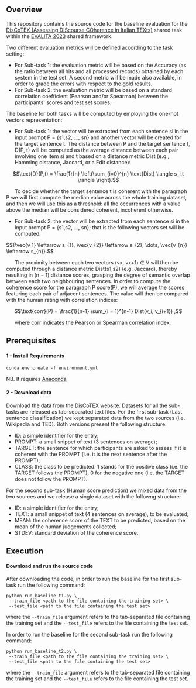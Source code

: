 ## Overview
This repository contains the source code for the baseline evaluation for the [DisCoTEX (Assessing DIScourse COherence in Italian TEXts)](https://sites.google.com/view/discotex/home) shared task within the [EVALITA 2023](https://www.evalita.it/campaigns/evalita-2023/) shared framework.

Two different evaluation metrics will be defined according to the task setting:
- For Sub-task 1: the evaluation metric will be based on the Accuracy (as the ratio between all hits and all processed records) obtained by each system in the test set. A second metric will be made also available, in order to grade the errors with respect to the gold results. 
- For Sub-task 2: the evaluation metric will be based on a standard correlation coefficient (Pearson and/or Spearman) between the participants' scores and test set scores.

The baseline for both tasks will be computed by employing the one-hot vectors representation:
- For Sub-task 1: the vector will be extracted from each sentence si in the input prompt P = {s1,s2, ..., sn} and another vector will be created for the target sentence t. The distance between P and the target sentence t, D(P, t) will be computed as the average distance between each pair involving one item si and t based on a distance metric Dist (e.g., Hamming distance, Jaccard, or a Edit distance):

$$\text{D}(P,t) = \frac{1}{n} \left(\sum_{i=0}^{n} \text{Dist} \langle s_i,t \rangle \right).$$

&nbsp;&nbsp;&nbsp;&nbsp;&nbsp;&nbsp;To decide whether the target sentence t is coherent with the paragraph P we will first compute the median value across the whole training dataset, and then we will use this as a threshold: all the occurrences with a value above the median will be considered coherent, incoherent otherwise.

- For Sub-task 2: the vector will be extracted from each sentence si in the input prompt P = {s1,s2, ..., sn}; that is the following vectors set will be computed:

$${\vec{v_1} \leftarrow s_{1}, \vec{v_{2}} \leftarrow s_{2}, \dots, \vec{v_{n}} \leftarrow s_{n}\}.$$

&nbsp;&nbsp;&nbsp;&nbsp;&nbsp;&nbsp;The proximity between each two vectors ⟨vx, vx+1⟩ ∈ V will then be computed through a distance metric Dist(s1,s2) (e.g. Jaccard), thereby resulting in (n − 1) distance scores, grasping the degree of semantic overlap between each two neighbouring sentences. In order to compute the coherence score for the paragraph P score(P), we will average the scores featuring each pair of adjacent sentences. The value will then be compared with the human rating with correlation indices:

$$\text{corr}(P) = \frac{1}{n-1} \sum_{i = 1}^{n-1} Dist(v_i, v_{i+1}) ,$$

&nbsp;&nbsp;&nbsp;&nbsp;&nbsp;&nbsp;where corr indicates the Pearson or Spearman correlation index.

## Prerequisites
#### 1 - Install Requirements
```
conda env create -f environment.yml
```
NB. It requires [Anaconda](https://www.anaconda.com/distribution/)

#### 2 - Download data
Download the data from the [DisCoTEX](https://sites.google.com/view/discotex/data) website.
Datasets for all the sub-tasks are released as tab-separated text files. 
For the first sub-task (Last sentence classification) we kept separated data from the two sources (i.e. Wikipedia and TED). Both versions present the following structure:
- ID: a simple identifier for the entry;
- PROMPT: a small snippet of text (3 sentences on average);
- TARGET: the sentence for which participants are asked to assess if it is coherent with the PROMPT (i.e. it is the next sentence after the PROMPT);
- CLASS: the class to be predicted. 1 stands for the positive class (i.e. the TARGET follows the PROMPT), 0 for the negative one (i.e. the TARGET does not follow the PROMPT).

For the second sub-task (Human score prediction) we mixed data from the two sources and we release a single dataset with the followng structure:
- ID: a simple identifier for the entry;
- TEXT: a small snippet of text (4 sentences on average), to be evaluated;
- MEAN: the coherence score of the TEXT to be predicted, based on the mean of the human judgements collected;
- STDEV: standard deviation of the coherence score.

## Execution
#### Download and run the source code
After downloading the code, in order to run the baseline for the first sub-task run the following command:
```
python run_baseline_t1.py \
 --train_file <path to the file containing the training set> \
 --test_file <path to the file containing the test set>
```
where the `--train_file` argument refers to the tab-separated file containing the training set and the `--test_file` refers to the file containing the test set.

In order to run the baseline for the second sub-task run the following command:
```
python run_baseline_t2.py \
 --train_file <path to the file containing the training set> \
 --test_file <path to the file containing the test set>
```
where the `--train_file` argument refers to the tab-separated file containing the training set and the `--test_file` refers to the file containing the test set.